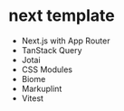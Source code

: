 # next template
- Next.js with App Router
- TanStack Query
- Jotai
- CSS Modules
- Biome
- Markuplint
- Vitest
